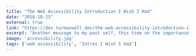 ```yaml
---
title: "The Web Accessibility Introduction I Wish I Had"
date: "2018-10-23"
external: true
link: "https://dev.to/maxwell_dev/the-web-accessibility-introduction-i-wish-i-had-4ope"
excerpt: "Another message to my past self, this time on the importance of accessibility, how to achieve it, and how to test it."
image: 'accessibility.jpg'
tags: ['web accessibility', 'Intros I Wish I Had']
---
```

